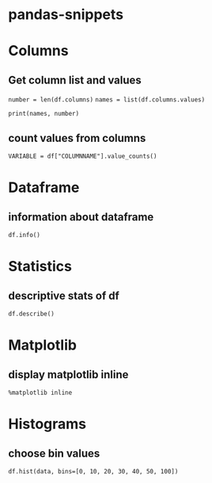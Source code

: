 # pandas-snippets

# Columns 

## Get column list and values

`number = len(df.columns)`
`names = list(df.columns.values)`

`print(names, number)`

## count values from columns

`VARIABLE = df["COLUMNNAME"].value_counts()`

# Dataframe
## information about dataframe
`df.info()`

# Statistics
## descriptive stats of df
`df.describe()`

# Matplotlib
## display matplotlib inline
`%matplotlib inline`

# Histograms
## choose bin values
`df.hist(data, bins=[0, 10, 20, 30, 40, 50, 100])`

